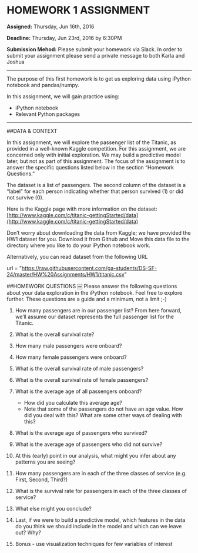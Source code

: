 # HOMEWORK 1 ASSIGNMENT**Assigned:** Thursday, Jun 16th, 2016 
**Deadline:** Thursday, Jun 23rd, 2016 by 6:30PM
**Submission Mehod:** Please submit your homework via Slack. In order to submit your assignment please send a private message to both Karla and Joshua

---The purpose of this first homework is to get us exploring data using iPython notebook and pandas/numpy. 

In this assignment, we will gain practice using: 
* iPython notebook* Relevant Python packages

---##DATA & CONTEXT
In this assignment, we will explore the passenger list of the Titanic, as provided in a well-known Kaggle competition. For this assignment, we are concerned only with initial exploration. We may build a predictive model later, but not as part of this assignment. The focus of the assignment is to answer the specific questions listed below in the section “Homework Questions.”
The dataset is a list of passengers. The second column of the dataset is a “label” for each person indicating whether that person survived (1) or did not survive (0). 
Here is the Kaggle page with more information on the dataset:
[http://www.kaggle.com/c/titanic-gettingStarted/data](http://www.kaggle.com/c/titanic-gettingStarted/data)
Don’t worry about downloading the data from Kaggle; we have provided the HW1 dataset for you. Download it from Github and Move this data file to the directory where you like to do your iPython notebook work.
Alternatively, you can read dataset from the following URL
url = "https://raw.githubusercontent.com/ga-students/DS-SF-24/master/HW%20Assignments/HW1/titanic.csv"
##HOMEWORK QUESTIONS￼Please answer the following questions about your data exploration in the iPython notebook. Feel free to explore further. These questions are a guide and a minimum, not a limit ;-)
1. How many passengers are in our passenger list? From here forward, we’ll assume our dataset represents the full passenger list for the Titanic.2. What is the overall survival rate?3. How many male passengers were onboard?
4. How many female passengers were onboard?
5. What is the overall survival rate of male passengers?
6. What is the overall survival rate of female passengers?
7. What is the average age of all passengers onboard?    * How did you calculate this average age?    * Note that some of the passengers do not have an age value. How did you deal with this? What are some other ways of dealing with this?
  8. What is the average age of passengers who survived?
9. What is the average age of passengers who did not survive?10. At this (early) point in our analysis, what might you infer about any patternsyou are seeing?11. How many passengers are in each of the three classes of service (e.g. First,Second, Third?)12. What is the survival rate for passengers in each of the three classes of service?13. What else might you conclude?14. Last, if we were to build a predictive model, which features in the data do youthink we should include in the model and which can we leave out? Why?
15. Bonus - use visualization techniques for few variables of interest